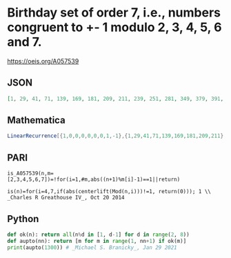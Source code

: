 # Birthday set of order 7, i\.e\., numbers congruent to \+\- 1 modulo 2, 3, 4, 5, 6 and 7\.
https://oeis.org/A057539
## JSON
```JSON
[1, 29, 41, 71, 139, 169, 181, 209, 211, 239, 251, 281, 349, 379, 391, 419, 421, 449, 461, 491, 559, 589, 601, 629, 631, 659, 671, 701, 769, 799, 811, 839, 841, 869, 881, 911, 979, 1009, 1021, 1049, 1051, 1079, 1091, 1121, 1189, 1219, 1231, 1259, 1261, 1289]
```
## Mathematica
```Mathematica
LinearRecurrence[{1,0,0,0,0,0,0,1,-1},{1,29,41,71,139,169,181,209,211},50] (* _Harvey P. Dale_, Sep 24 2014 *)
```
## PARI
```PARI
is_A057539(n,m=[2,3,4,5,6,7])=!for(i=1,#m,abs((n+1)%m[i]-1)==1||return)
```
```PARI
is(n)=for(i=4,7,if(abs(centerlift(Mod(n,i)))!=1, return(0))); 1 \\ _Charles R Greathouse IV_, Oct 20 2014
```
## Python
```Python
def ok(n): return all(n%d in [1, d-1] for d in range(2, 8))
def aupto(nn): return [m for m in range(1, nn+1) if ok(m)]
print(aupto(1300)) # _Michael S. Branicky_, Jan 29 2021
```
